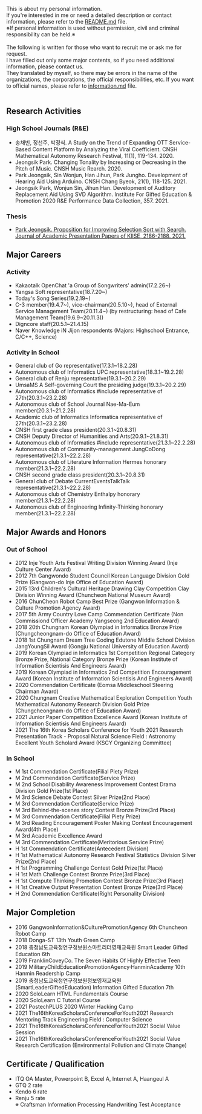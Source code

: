 This is about my personal information.<br>
If you're interested in me or need a detailed description or contact information, please refer to the [README.md](README.md) file.<br>
※If personal information is used without permission, civil and criminal responsibility can be held.※<br><br>
The following is written for those who want to recruit me or ask me for request.<br>
I have filled out only some major contents, so if you need additional information, please contact us.
<br>
They translated by myself, so there may be errors in the name of the organizations, the corporations, the official responsibilities, etc. If you want to official names, please refer to [information.md](information.md) file.<br><br>

## Research Activities
### High School Journals (R&E)
* 송채빈, 정선주, 박정식. A Study on the Trend of Expanding OTT Service-Based 
Content Platform by Analyzing the Viral Coefficient. CNSH Mathematical Autonomy Research Festival, 11(1), 119-134. 2020.
* Jeongsik Park. Changing Tonality by Increasing or Decreasing in the Pitch of Music. CNSH Music Rearch. 2020.
* Park Jeongsik, Sin Wonjun, Han Jihun, Park Jungho. Development of Hearing Aid Using Arduino. CNSH Chang Byeok, 21(1), 118-125. 2021.
* Jeongsik Park, Wonjun Sin, Jihun Han. Development of Auditory Replacement Aid Using SVD Algorithm. Institute For Gifted Education & Promotion 2020 R&E Performance Data Collection, 357. 2021.
### Thesis
* [Park Jeongsik. Proposition for Improving Selection Sort with Search. Journal of Academic Presentation Papers of KIISE, 2186-2188. 2021.](https://www.dbpia.co.kr/journal/articleDetail?nodeId=NODE10583574)

## Major Careers

### Activity
* Kakaotalk OpenChat 'a Group of Songwriters' admin(17.2.26~)
* Yangsa Soft representative(18.7.20~)
* Today's Song Series(19.2.19~)
* C-3 member(19.4.7~), vice-chairman(20.5.10~), head of External Service Management Team(20.11.4~) (by restructuring: head of Cafe Management Team(19.6.9~20.11.3))
* Digncore staff(20.5.1~21.4.15)
* Naver Knowledge iN Jijon respondents (Majors: Highschool Entrance, C/C++, Science)
### Activity in School
* General club of Go representative(17.3.1~18.2.28)
* Autonomous club of Informatics UPC representative(18.3.1~19.2.28)
* General club of Renju representative(19.3.1~20.2.29)
* UmsaMS A Self-governing Court the presiding judge(19.3.1~20.2.29)
* Autonomous club of Informatics #include representative of 27th(20.3.1~23.2.28)
* Autonomous club of School Journal Nae-Ma-Eum member(20.3.1~21.2.28)
* Academic club of Informatics Informatica representative of 27th(20.3.1~23.2.28)
* CNSH first grade class president(20.3.1~20.8.31)
* CNSH Deputy Director of Humanities and Arts(20.9.1~21.8.31)
* Autonomous club of Informatics #include representative(21.3.1~22.2.28)
* Autonomous club of Community-management JungCoDong representative(21.3.1~22.2.28)
* Autonomous club of Literature Information Hermes honorary member(21.3.1~22.2.28)
* CNSH second grade class president(20.3.1~20.8.31)
* General club of Debate CurrentEventsTalkTalk representative(21.3.1~22.2.28)
* Autonomous club of Chemistry Enthalpy honorary member(21.3.1~22.2.28)
* Autonomous club of Engineering Infinity-Thinking honorary member(21.3.1~22.2.28)


## Major Awards and Honors

### Out of School
* 2012 Inje Youth Arts Festival Writing Division Winning Award (Inje Culture Center Award)
* 2012 7th Gangwondo Student Council Korean Language Division Gold Prize (Gangwon-do Inje Office of Education Award)
* 2015 13rd Children's Cultural Heritage Drawing Clay Competition Clay Division Winning Award (Chuncheon National Museum Award)
* 2016 ChunCheon Robot Camp Best Prize (Gangwon Information & Culture Promotion Agency Award)
* 2017 5th Army Country Love Camp Commendation Certificate (Non Commissiond Officer Academy Yangseong 2nd Education Award)
* 2018 20th Chungnam Korean Olympiad in Informatics Bronze Prize (Chungcheongnam-do Office of Education Award)
* 2018 1st Chungnam Dream Tree Coding Edutone Middle School Division JangYoungSil Award (Gongju National University of Education Award)
* 2019 Korean Olympiad in Informatics 1st Competition Regional Category Bronze Prize, National Category Bronze Prize (Korean Institute of Information Scientisis And Engineers Award)
* 2019 Korean Olympiad in Informatics 2nd Competition Encouragement Award (Korean Institute of Information Scientisis And Engineers Award)
* 2020 Commendation Certificate (Eomsa Middleschool Steering Chairman Award)
* 2020 Chungnam Creative Mathematical Exploration Competition Youth Mathematical Autonomy Research Division Gold Prize (Chungcheongnam-do Office of Education Award)
* 2021 Junior Paper Competition Excellence Award (Korean Institute of Information Scientisis And Engineers Award)
* 2021 The 16th Korea Scholars Conference for Youth 2021 Research Presentation Track - Proposal Natural Science Field : Astronomy Excellent Youth Scholard Award (KSCY Organizing Committee)

### In School
* M 1st Commendation Certificate(Filial Piety Prize)
* M 2nd Commendation Certificate(Service Prize)
* M 2nd School Disability Awareness Improvement Contest Drama Division Gold Prize(1st Place)
* M 3rd Science Debate Contest Silver Prize(2nd Place)
* M 3rd Commendation Certificate(Service Prize)
* M 3rd Behind-the-scenes story Contest Bronze Prize(3rd Place)
* M 3rd Commendation Certificate(Filial Piety Prize)
* M 3rd Reading Encouragement Poster Making Contest Encouragement Award(4th Place)
* M 3rd Academic Excellence Award
* M 3rd Commendation Certificate(Meritorious Service Prize)
* H 1st Commendation Certificate(Antecedent Division)
* H 1st Mathematical Autonomy Research Festival Statistics Division Silver Prize(2nd Place)
* H 1st Programming Challenge Contest Gold Prize(1st Place)
* H 1st Math Challenge Contest Bronze Prize(3rd Place)
* H 1st Compute Thinking Promotion Contest Bronze Prize(3rd Place)
* H 1st Creative Output Presentation Contest Bronze Prize(3rd Place)
* H 2nd Commendation Certificate(Right Personality Division)

## Major Completion
* 2016 GangwonInformation&CulturePromotionAgency 6th Chuncheon Robot Camp
* 2018 Donga-ST 13th Youth Green Camp
* 2018 충청남도교육청연구정보원스마트리더영재교육원 Smart Leader Gifted Education 6th
* 2019 FranklinCoveyCo. The Seven Habits Of Highly Effective Teen
* 2019 MilitaryChildEducationPromotionAgency·HanminAcademy 10th Hanmin Readership Camp
* 2019 충청남도교육청연구정보원정보영재교육원(SmartLeaderGiftedEducation) Information Gifted Education 7th
* 2020 SoloLearn HTML Fundamentals Course
* 2020 SoloLearn C Tutorial Course
* 2021 PostechPLUS 2020 Winter Hacking Camp
* 2021 The16thKoreaScholarsConferenceForYouth2021 Research Mentoring Track Engineering Field : Computer Science
* 2021 The16thKoreaScholarsConferenceForYouth2021 Social Value Session
* 2021 The16thKoreaScholarsConferenceForYouth2021 Social Value Research Certification (Environmental Pollution and Climate Change)

## Certificate / Qualification
* ITQ OA Master, Powerpoint B, Excel A, Internet A, Haangeul A
* GTQ 2 rate
* Kendo 6 rate
* Renju 5 rate
<br>※ Craftsman Information Processing Handwriting Test Acceptance
